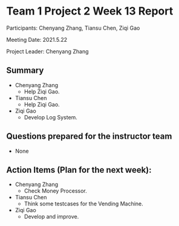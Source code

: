 # Team 1 Project 2 Week 13 Report
Participants:  Chenyang Zhang, Tiansu Chen, Ziqi Gao

Meeting Date:  2021.5.22

Project Leader:  Chenyang Zhang



## Summary
- Chenyang Zhang
  - Help Ziqi Gao.
- Tiansu Chen
  - Help Ziqi Gao.
- Ziqi Gao
  - Develop Log System.



## Questions prepared for the instructor team
- None



## Action Items (Plan for the next week):
- Chenyang Zhang
  - Check Money Processor.
- Tiansu Chen
  - Think some testcases for the Vending Machine.
- Ziqi Gao
  - Develop and improve.

